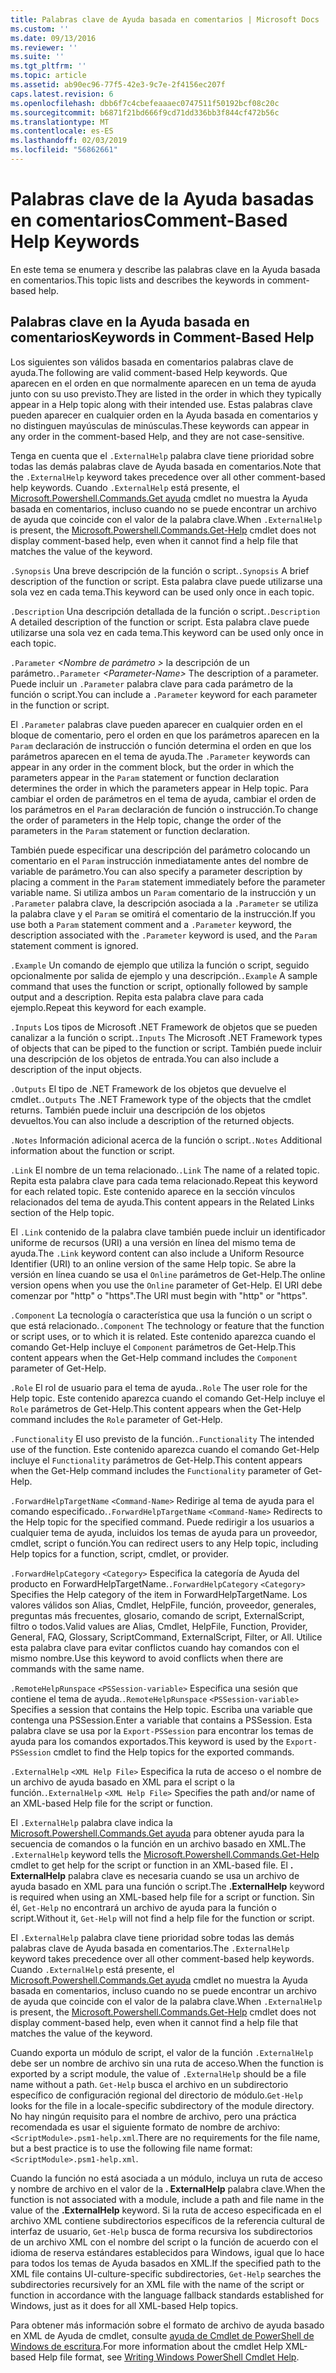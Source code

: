 ```yaml
---
title: Palabras clave de Ayuda basada en comentarios | Microsoft Docs
ms.custom: ''
ms.date: 09/13/2016
ms.reviewer: ''
ms.suite: ''
ms.tgt_pltfrm: ''
ms.topic: article
ms.assetid: ab90ec96-77f5-42e3-9c7e-2f4156ec207f
caps.latest.revision: 6
ms.openlocfilehash: dbb6f7c4cbefeaaaec0747511f50192bcf08c20c
ms.sourcegitcommit: b6871f21bd666f9cd71dd336bb3f844cf472b56c
ms.translationtype: MT
ms.contentlocale: es-ES
ms.lasthandoff: 02/03/2019
ms.locfileid: "56862661"
---
```

# <a name="comment-based-help-keywords"></a><span data-ttu-id="85cd3-102">Palabras clave de la Ayuda basadas en comentarios</span><span class="sxs-lookup"><span data-stu-id="85cd3-102">Comment-Based Help Keywords</span></span>

<span data-ttu-id="85cd3-103">En este tema se enumera y describe las palabras clave en la Ayuda basada en comentarios.</span><span class="sxs-lookup"><span data-stu-id="85cd3-103">This topic lists and describes the keywords in comment-based help.</span></span>

## <a name="keywords-in-comment-based-help"></a><span data-ttu-id="85cd3-104">Palabras clave en la Ayuda basada en comentarios</span><span class="sxs-lookup"><span data-stu-id="85cd3-104">Keywords in Comment-Based Help</span></span>

<span data-ttu-id="85cd3-105">Los siguientes son válidos basada en comentarios palabras clave de ayuda.</span><span class="sxs-lookup"><span data-stu-id="85cd3-105">The following are valid comment-based Help keywords.</span></span> <span data-ttu-id="85cd3-106">Que aparecen en el orden en que normalmente aparecen en un tema de ayuda junto con su uso previsto.</span><span class="sxs-lookup"><span data-stu-id="85cd3-106">They are listed in the order in which they typically appear in a Help topic along with their intended use.</span></span> <span data-ttu-id="85cd3-107">Estas palabras clave pueden aparecer en cualquier orden en la Ayuda basada en comentarios y no distinguen mayúsculas de minúsculas.</span><span class="sxs-lookup"><span data-stu-id="85cd3-107">These keywords can appear in any order in the comment-based Help, and they are not case-sensitive.</span></span>

<span data-ttu-id="85cd3-108">Tenga en cuenta que el `.ExternalHelp` palabra clave tiene prioridad sobre todas las demás palabras clave de Ayuda basada en comentarios.</span><span class="sxs-lookup"><span data-stu-id="85cd3-108">Note that the `.ExternalHelp` keyword takes precedence over all other comment-based help keywords.</span></span> <span data-ttu-id="85cd3-109">Cuando `.ExternalHelp` está presente, el [Microsoft.Powershell.Commands.Get ayuda](/dotnet/api/Microsoft.PowerShell.Commands.Get-Help) cmdlet no muestra la Ayuda basada en comentarios, incluso cuando no se puede encontrar un archivo de ayuda que coincide con el valor de la palabra clave.</span><span class="sxs-lookup"><span data-stu-id="85cd3-109">When `.ExternalHelp` is present, the [Microsoft.Powershell.Commands.Get-Help](/dotnet/api/Microsoft.PowerShell.Commands.Get-Help) cmdlet does not display comment-based help, even when it cannot find a help file that matches the value of the keyword.</span></span>

<span data-ttu-id="85cd3-110">`.Synopsis` Una breve descripción de la función o script.</span><span class="sxs-lookup"><span data-stu-id="85cd3-110">`.Synopsis` A brief description of the function or script.</span></span> <span data-ttu-id="85cd3-111">Esta palabra clave puede utilizarse una sola vez en cada tema.</span><span class="sxs-lookup"><span data-stu-id="85cd3-111">This keyword can be used only once in each topic.</span></span>

<span data-ttu-id="85cd3-112">`.Description` Una descripción detallada de la función o script.</span><span class="sxs-lookup"><span data-stu-id="85cd3-112">`.Description` A detailed description of the function or script.</span></span> <span data-ttu-id="85cd3-113">Esta palabra clave puede utilizarse una sola vez en cada tema.</span><span class="sxs-lookup"><span data-stu-id="85cd3-113">This keyword can be used only once in each topic.</span></span>

<span data-ttu-id="85cd3-114">`.Parameter` *\<Nombre de parámetro >* la descripción de un parámetro.</span><span class="sxs-lookup"><span data-stu-id="85cd3-114">`.Parameter` *\<Parameter-Name>* The description of a parameter.</span></span> <span data-ttu-id="85cd3-115">Puede incluir un `.Parameter` palabra clave para cada parámetro de la función o script.</span><span class="sxs-lookup"><span data-stu-id="85cd3-115">You can include a `.Parameter` keyword for each parameter in the function or script.</span></span>

<span data-ttu-id="85cd3-116">El `.Parameter` palabras clave pueden aparecer en cualquier orden en el bloque de comentario, pero el orden en que los parámetros aparecen en la `Param` declaración de instrucción o función determina el orden en que los parámetros aparecen en el tema de ayuda.</span><span class="sxs-lookup"><span data-stu-id="85cd3-116">The `.Parameter` keywords can appear in any order in the comment block, but the order in which the parameters appear in the `Param` statement or function declaration determines the order in which the parameters appear in Help topic.</span></span> <span data-ttu-id="85cd3-117">Para cambiar el orden de parámetros en el tema de ayuda, cambiar el orden de los parámetros en el `Param` declaración de función o instrucción.</span><span class="sxs-lookup"><span data-stu-id="85cd3-117">To change the order of parameters in the Help topic, change the order of the parameters in the `Param` statement or function declaration.</span></span>

<span data-ttu-id="85cd3-118">También puede especificar una descripción del parámetro colocando un comentario en el `Param` instrucción inmediatamente antes del nombre de variable de parámetro.</span><span class="sxs-lookup"><span data-stu-id="85cd3-118">You can also specify a parameter description by placing a comment in the `Param` statement immediately before the parameter variable name.</span></span> <span data-ttu-id="85cd3-119">Si utiliza ambos un `Param` comentario de la instrucción y un `.Parameter` palabra clave, la descripción asociada a la `.Parameter` se utiliza la palabra clave y el `Param` se omitirá el comentario de la instrucción.</span><span class="sxs-lookup"><span data-stu-id="85cd3-119">If you use both a `Param` statement comment and a `.Parameter` keyword, the description associated with the `.Parameter` keyword is used, and the `Param` statement comment is ignored.</span></span>

<span data-ttu-id="85cd3-120">`.Example` Un comando de ejemplo que utiliza la función o script, seguido opcionalmente por salida de ejemplo y una descripción.</span><span class="sxs-lookup"><span data-stu-id="85cd3-120">`.Example` A sample command that uses the function or script, optionally followed by sample output and a description.</span></span> <span data-ttu-id="85cd3-121">Repita esta palabra clave para cada ejemplo.</span><span class="sxs-lookup"><span data-stu-id="85cd3-121">Repeat this keyword for each example.</span></span>

<span data-ttu-id="85cd3-122">`.Inputs` Los tipos de Microsoft .NET Framework de objetos que se pueden canalizar a la función o script.</span><span class="sxs-lookup"><span data-stu-id="85cd3-122">`.Inputs` The Microsoft .NET Framework types of objects that can be piped to the function or script.</span></span> <span data-ttu-id="85cd3-123">También puede incluir una descripción de los objetos de entrada.</span><span class="sxs-lookup"><span data-stu-id="85cd3-123">You can also include a description of the input objects.</span></span>

<span data-ttu-id="85cd3-124">`.Outputs` El tipo de .NET Framework de los objetos que devuelve el cmdlet.</span><span class="sxs-lookup"><span data-stu-id="85cd3-124">`.Outputs` The .NET Framework type of the objects that the cmdlet returns.</span></span> <span data-ttu-id="85cd3-125">También puede incluir una descripción de los objetos devueltos.</span><span class="sxs-lookup"><span data-stu-id="85cd3-125">You can also include a description of the returned objects.</span></span>

<span data-ttu-id="85cd3-126">`.Notes` Información adicional acerca de la función o script.</span><span class="sxs-lookup"><span data-stu-id="85cd3-126">`.Notes` Additional information about the function or script.</span></span>

<span data-ttu-id="85cd3-127">`.Link` El nombre de un tema relacionado.</span><span class="sxs-lookup"><span data-stu-id="85cd3-127">`.Link` The name of a related topic.</span></span> <span data-ttu-id="85cd3-128">Repita esta palabra clave para cada tema relacionado.</span><span class="sxs-lookup"><span data-stu-id="85cd3-128">Repeat this keyword for each related topic.</span></span> <span data-ttu-id="85cd3-129">Este contenido aparece en la sección vínculos relacionados del tema de ayuda.</span><span class="sxs-lookup"><span data-stu-id="85cd3-129">This content appears in the Related Links section of the Help topic.</span></span>

<span data-ttu-id="85cd3-130">El `.Link` contenido de la palabra clave también puede incluir un identificador uniforme de recursos (URI) a una versión en línea del mismo tema de ayuda.</span><span class="sxs-lookup"><span data-stu-id="85cd3-130">The `.Link` keyword content can also include a Uniform Resource Identifier (URI) to an online version of the same Help topic.</span></span> <span data-ttu-id="85cd3-131">Se abre la versión en línea cuando se usa el `Online` parámetros de Get-Help.</span><span class="sxs-lookup"><span data-stu-id="85cd3-131">The online version opens when you use the `Online` parameter of Get-Help.</span></span> <span data-ttu-id="85cd3-132">El URI debe comenzar por "http" o "https".</span><span class="sxs-lookup"><span data-stu-id="85cd3-132">The URI must begin with "http" or "https".</span></span>

<span data-ttu-id="85cd3-133">`.Component` La tecnología o característica que usa la función o un script o que está relacionado.</span><span class="sxs-lookup"><span data-stu-id="85cd3-133">`.Component` The technology or feature that the function or script uses, or to which it is related.</span></span> <span data-ttu-id="85cd3-134">Este contenido aparezca cuando el comando Get-Help incluye el `Component` parámetros de Get-Help.</span><span class="sxs-lookup"><span data-stu-id="85cd3-134">This content appears when the Get-Help command includes the `Component` parameter of Get-Help.</span></span>

<span data-ttu-id="85cd3-135">`.Role` El rol de usuario para el tema de ayuda.</span><span class="sxs-lookup"><span data-stu-id="85cd3-135">`.Role` The user role for the Help topic.</span></span> <span data-ttu-id="85cd3-136">Este contenido aparezca cuando el comando Get-Help incluye el `Role` parámetros de Get-Help.</span><span class="sxs-lookup"><span data-stu-id="85cd3-136">This content appears when the Get-Help command includes the `Role` parameter of Get-Help.</span></span>

<span data-ttu-id="85cd3-137">`.Functionality` El uso previsto de la función.</span><span class="sxs-lookup"><span data-stu-id="85cd3-137">`.Functionality` The intended use of the function.</span></span> <span data-ttu-id="85cd3-138">Este contenido aparezca cuando el comando Get-Help incluye el `Functionality` parámetros de Get-Help.</span><span class="sxs-lookup"><span data-stu-id="85cd3-138">This content appears when the Get-Help command includes the `Functionality` parameter of Get-Help.</span></span>

<span data-ttu-id="85cd3-139">`.ForwardHelpTargetName` `<Command-Name>` Redirige al tema de ayuda para el comando especificado.</span><span class="sxs-lookup"><span data-stu-id="85cd3-139">`.ForwardHelpTargetName` `<Command-Name>` Redirects to the Help topic for the specified command.</span></span> <span data-ttu-id="85cd3-140">Puede redirigir a los usuarios a cualquier tema de ayuda, incluidos los temas de ayuda para un proveedor, cmdlet, script o función.</span><span class="sxs-lookup"><span data-stu-id="85cd3-140">You can redirect users to any Help topic, including Help topics for a function, script, cmdlet, or provider.</span></span>

<span data-ttu-id="85cd3-141">`.ForwardHelpCategory` `<Category>` Especifica la categoría de Ayuda del producto en ForwardHelpTargetName.</span><span class="sxs-lookup"><span data-stu-id="85cd3-141">`.ForwardHelpCategory` `<Category>` Specifies the Help category of the item in ForwardHelpTargetName.</span></span> <span data-ttu-id="85cd3-142">Los valores válidos son Alias, Cmdlet, HelpFile, función, proveedor, generales, preguntas más frecuentes, glosario, comando de script, ExternalScript, filtro o todos.</span><span class="sxs-lookup"><span data-stu-id="85cd3-142">Valid values are Alias, Cmdlet, HelpFile, Function, Provider, General, FAQ, Glossary, ScriptCommand, ExternalScript, Filter, or All.</span></span> <span data-ttu-id="85cd3-143">Utilice esta palabra clave para evitar conflictos cuando hay comandos con el mismo nombre.</span><span class="sxs-lookup"><span data-stu-id="85cd3-143">Use this keyword to avoid conflicts when there are commands with the same name.</span></span>

<span data-ttu-id="85cd3-144">`.RemoteHelpRunspace` `<PSSession-variable>` Especifica una sesión que contiene el tema de ayuda.</span><span class="sxs-lookup"><span data-stu-id="85cd3-144">`.RemoteHelpRunspace` `<PSSession-variable>` Specifies a session that contains the Help topic.</span></span> <span data-ttu-id="85cd3-145">Escriba una variable que contenga una PSSession.</span><span class="sxs-lookup"><span data-stu-id="85cd3-145">Enter a variable that contains a PSSession.</span></span> <span data-ttu-id="85cd3-146">Esta palabra clave se usa por la `Export-PSSession` para encontrar los temas de ayuda para los comandos exportados.</span><span class="sxs-lookup"><span data-stu-id="85cd3-146">This keyword is used by the `Export-PSSession` cmdlet to find the Help topics for the exported commands.</span></span>

<span data-ttu-id="85cd3-147">`.ExternalHelp` `<XML Help File>` Especifica la ruta de acceso o el nombre de un archivo de ayuda basado en XML para el script o la función.</span><span class="sxs-lookup"><span data-stu-id="85cd3-147">`.ExternalHelp` `<XML Help File>` Specifies the path and/or name of an XML-based Help file for the script or function.</span></span>

<span data-ttu-id="85cd3-148">El `.ExternalHelp` palabra clave indica la [Microsoft.Powershell.Commands.Get ayuda](/dotnet/api/Microsoft.PowerShell.Commands.Get-Help) para obtener ayuda para la secuencia de comandos o la función en un archivo basado en XML.</span><span class="sxs-lookup"><span data-stu-id="85cd3-148">The `.ExternalHelp` keyword tells the [Microsoft.Powershell.Commands.Get-Help](/dotnet/api/Microsoft.PowerShell.Commands.Get-Help) cmdlet to get help for the script or function in an XML-based file.</span></span> <span data-ttu-id="85cd3-149">El **. ExternalHelp** palabra clave es necesaria cuando se usa un archivo de ayuda basado en XML para una función o script.</span><span class="sxs-lookup"><span data-stu-id="85cd3-149">The **.ExternalHelp** keyword is required when using an XML-based help file for a script or function.</span></span> <span data-ttu-id="85cd3-150">Sin él, `Get-Help` no encontrará un archivo de ayuda para la función o script.</span><span class="sxs-lookup"><span data-stu-id="85cd3-150">Without it, `Get-Help` will not find a help file for the function or script.</span></span>

<span data-ttu-id="85cd3-151">El `.ExternalHelp` palabra clave tiene prioridad sobre todas las demás palabras clave de Ayuda basada en comentarios.</span><span class="sxs-lookup"><span data-stu-id="85cd3-151">The `.ExternalHelp` keyword takes precedence over all other comment-based help keywords.</span></span> <span data-ttu-id="85cd3-152">Cuando `.ExternalHelp` está presente, el [Microsoft.Powershell.Commands.Get ayuda](/dotnet/api/Microsoft.PowerShell.Commands.Get-Help) cmdlet no muestra la Ayuda basada en comentarios, incluso cuando no se puede encontrar un archivo de ayuda que coincide con el valor de la palabra clave.</span><span class="sxs-lookup"><span data-stu-id="85cd3-152">When `.ExternalHelp` is present, the [Microsoft.Powershell.Commands.Get-Help](/dotnet/api/Microsoft.PowerShell.Commands.Get-Help) cmdlet does not display comment-based help, even when it cannot find a help file that matches the value of the keyword.</span></span>

<span data-ttu-id="85cd3-153">Cuando exporta un módulo de script, el valor de la función `.ExternalHelp` debe ser un nombre de archivo sin una ruta de acceso.</span><span class="sxs-lookup"><span data-stu-id="85cd3-153">When the function is exported by a script module, the value of `.ExternalHelp` should be a file name without a path.</span></span> <span data-ttu-id="85cd3-154">`Get-Help` busca el archivo en un subdirectorio específico de configuración regional del directorio de módulo.</span><span class="sxs-lookup"><span data-stu-id="85cd3-154">`Get-Help` looks for the file in a locale-specific subdirectory of the module directory.</span></span> <span data-ttu-id="85cd3-155">No hay ningún requisito para el nombre de archivo, pero una práctica recomendada es usar el siguiente formato de nombre de archivo: `<ScriptModule>.psm1-help.xml`.</span><span class="sxs-lookup"><span data-stu-id="85cd3-155">There are no requirements for the file name, but a best practice is to use the following file name format: `<ScriptModule>.psm1-help.xml`.</span></span>

<span data-ttu-id="85cd3-156">Cuando la función no está asociada a un módulo, incluya un ruta de acceso y nombre de archivo en el valor de la **. ExternalHelp** palabra clave.</span><span class="sxs-lookup"><span data-stu-id="85cd3-156">When the function is not associated with a module, include a path and file name in the value of the **.ExternalHelp** keyword.</span></span> <span data-ttu-id="85cd3-157">Si la ruta de acceso especificada en el archivo XML contiene subdirectorios específicos de la referencia cultural de interfaz de usuario, `Get-Help` busca de forma recursiva los subdirectorios de un archivo XML con el nombre del script o la función de acuerdo con el idioma de reserva estándares establecidos para Windows, igual que lo hace para todos los temas de Ayuda basados en XML.</span><span class="sxs-lookup"><span data-stu-id="85cd3-157">If the specified path to the XML file contains UI-culture-specific subdirectories, `Get-Help` searches the subdirectories recursively for an XML file with the name of the script or function in accordance with the language fallback standards established for Windows, just as it does for all XML-based Help topics.</span></span>

<span data-ttu-id="85cd3-158">Para obtener más información sobre el formato de archivo de ayuda basado en XML de Ayuda de cmdlet, consulte [ayuda de Cmdlet de PowerShell de Windows de escritura](./writing-help-for-windows-powershell-cmdlets.md).</span><span class="sxs-lookup"><span data-stu-id="85cd3-158">For more information about the cmdlet Help XML-based Help file format, see [Writing Windows PowerShell Cmdlet Help](./writing-help-for-windows-powershell-cmdlets.md).</span></span>